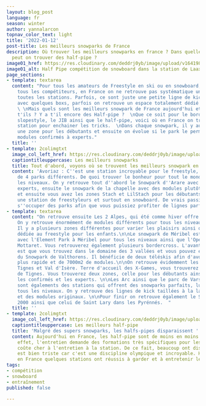 ```yaml
---
layout: blog_post
language: fr
season: winter
author: yannalarcon
topnav_color_text: light
title: '2022-01-12'
post-title: Les meilleurs snowparks de France
description: Où trouver les meilleurs snowparks en france ? Dans quelles stations
  peut on trouver des half-pipe ?
image01_href: https://res.cloudinary.com/deddrj0yb/image/upload/v1641985183/website/blog/Hiver/jproducer-n708F8cxtBY-unsplash_qb4dhj.jpg
image01_alt: Half Pipe compétition de snowboard dans la station de Laax
page_sections:
- template: textarea
  content: "Pour tous les amateurs de Freestyle en ski ou en snowboard, ainsi que
    tous les compétiteurs, en France on ne retrouve pas systématique un snowpark dans
    toutes les stations. Parfois, ce sont juste une petite ligne de kick pour débutant
    avec quelques boxs, parfois on retrouve un espace totalement dédié à cet pratique.
    \ \nMais quels sont les meilleurs snowpark de France aujourd'hui et où se situent
    t'ils ? Y a t'il encore des Half-pipe ?  \nQue ce soit pour le bordercross, le
    slopestyle, le JIB ainsi que le half-pipe, voici où en France on trouve les meilleurs
    station pour enchainer les tricks.  \nDans chaque snowpark, il y aura systématiquement
    une zone pour les débutants et ensuite on évolue si le park le permet vers des
    modules confirmés à experts."
  title: ''
- template: 2colimgtxt
  image_col_left_href: https://res.cloudinary.com/deddrj0yb/image/upload/v1641985183/website/blog/Hiver/esteban-gerard-hK19iivVGJc-unsplash_x2ewzu.jpg
  captiontitleuppercase: Les meilleurs snowparks
  title: Tout d'abord, voyons où se trouvent les meilleurs snowpark en France
  content: 'Avoriaz : C''est une station incroyable pour le freestyle, elle dispose
    de 4 parks différents. De quoi trouver le bonheur pour tout le monde, pour tous
    les niveaux. On y retrouve tout d''abord le Snowpark d''Arare avec des modules
    experts, ensuite le snowpark de la chapelle avec des modules plutôt confirmés
    et ensuite vous avez les zones Stach et LilStach pour les débutants. Avoriaz est
    une station de freestyleurs et surtout en snowboard. De vrais passionnés vont
    s''occuper des parks afin que vous puissiez profiter de lignes parfaites.'
- template: textarea
  content: "On retrouve ensuite Les 2 Alpes, qui été comme hiver offre un park incroyable.
    On y retrouve énormément de modules différents pour tous les niveaux et les pratiques.
    Il y a plusieurs zones différentes pour varier les plaisirs ainsi qu'une zone
    dédiée au freestyle pour les enfants.\n\nLe snowpark de Méribel est aussi un incontournable
    avec l'Element Park à Méribel pour tous les niveaux ainsi que l'Open Park à Méribel
    Mottaret. Vous retrouverez également plusieurs bordercross. L'avantage également
    est que vous trouvez dans le domaine des 3 vallées et vous pouvez également bénéficier
    du Snowpark de Valthorens. Il bénéficie de deux téléskis afin d'avoir des rotations
    plus rapide et de 7000m2 de modules.\n\nOn retrouve évidemment les stations de
    Tignes et Val d'Isère. Terre d'accueil des X-Games, vous trouverez le DC Park
    de Tignes. Vous trouverez deux zones, celle pour les débutants ainsi qu'une pour
    les confirmés et les experts. \n\nLes Arc ainsi que le parc de Vars et de Chamrousse
    sont égalements des stations qui offrent des snowparks parfaits, ludiques et pour
    tous les niveaux. On y retrouve des lignes de kick taillées à la lame, des rails
    et des modules originaux. \n\nPour finir on retrouve également le Snowpark d'Isola
    2000 ainsi que celui de Saint Lary dans les Pyrénnés.  "
  title: ''
- template: 2colimgtxt
  image_col_left_href: https://res.cloudinary.com/deddrj0yb/image/upload/v1641985183/website/blog/Hiver/fred-heap-2dViAX55Q2k-unsplash_m5fo4f.jpg
  captiontitleuppercase: Les meilleurs half-pipe
  title: 'Malgré des supers snowparks, les halfs-pipes disparaissent '
  content: Aujourd'hui en France, les half-pipe sont de moins en moins présent. En
    effet, l'entretien demande des formations très spécifiques pour les shapeurs et
    coûte cher à l'entretien à la station. De ce fait, beaucoup ont disparus et cela
    est bien triste car c'est une discipline olympique et incroyable. Heureusement,
    en France quelques stations ont réussis à garder et à entretenir leur Half-Pipe.
tags:
- compétition
- snowboard
- entraînement
published: false

---
```

